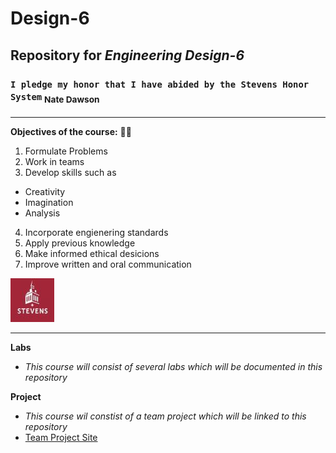 # **Design-6**
## Repository for _Engineering Design-6_
###  `I pledge my honor that I have abided by the Stevens Honor System` <sub>Nate Dawson<sub>

---

**Objectives of the course:** 👨‍💻
1. Formulate Problems
2. Work in teams
3. Develop skills such as
-    Creativity
-    Imagination
-    Analysis
4. Incorporate engienering standards
5. Apply previous knowledge
6. Make informed ethical desicions
7. Improve written and oral communication

![Stevens Logo](Stevens_Logo.jpg "Stevens Logo")

---

**Labs**
- *This course will consist of several labs which will be documented in this repository*

**Project**
- *This course wil constist of a team project which will be linked to this repository*
- [Team Project Site](https://sites.google.com/stevens.edu/engineeringdesign6teamproject/home)


  
